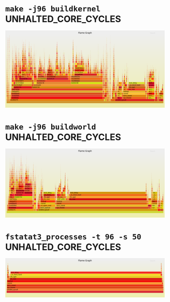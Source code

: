 # `make -j96 buildkernel` UNHALTED_CORE_CYCLES

![](../media/svg/2018.04.30/bk10.svg)

# `make -j96 buildworld` UNHALTED_CORE_CYCLES
![](../media/svg/2018.04.30/bw1.svg)

# `fstatat3_processes -t 96 -s 50` UNHALTED_CORE_CYCLES
![](../media/svg/2018.04.30/fstatat3.svg)
